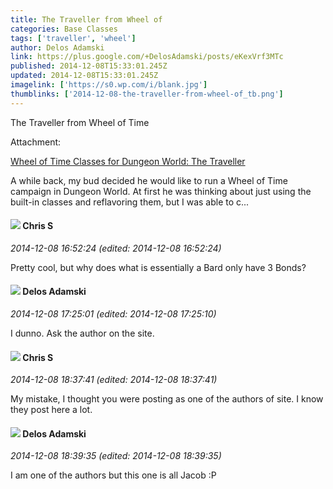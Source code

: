 ```yaml
---
title: The Traveller from Wheel of
categories: Base Classes
tags: ['traveller', 'wheel']
author: Delos Adamski
link: https://plus.google.com/+DelosAdamski/posts/eKexVrf3MTc
published: 2014-12-08T15:33:01.245Z
updated: 2014-12-08T15:33:01.245Z
imagelink: ['https://s0.wp.com/i/blank.jpg']
thumblinks: ['2014-12-08-the-traveller-from-wheel-of_tb.png']
---
```


The Traveller from Wheel of Time


Attachment:

<a href='http://ramblingsofjacobanddelos.com/2014/12/08/wheel-time-classes-dungeon-world-traveller/'>Wheel of Time Classes for Dungeon World: The Traveller</a>


A while back, my bud decided he would like to run a Wheel of Time campaign in Dungeon World. At first he was thinking about just using the built-in classes and reflavoring them, but I was able to c...
<div id='comment z12nufvhaxyvyn4az04celzoknjnhnoiu3g'>
  <h4><img src='{{site.baseurl}}//images/avatars/101789477929813700533_photo.jpg'> Chris S</h4>
      <p><cite>2014-12-08 16:52:24 (edited: 2014-12-08 16:52:24)</cite></p>
        <p>Pretty cool, but why does what is essentially a Bard only have 3 Bonds?</p>
</div>
        

<div id='comment z12nufvhaxyvyn4az04celzoknjnhnoiu3g'>
  <h4><img src='{{site.baseurl}}//images/avatars/112189206383181484786_photo.jpg'> Delos Adamski</h4>
      <p><cite>2014-12-08 17:25:01 (edited: 2014-12-08 17:25:10)</cite></p>
        <p>I dunno. Ask the author on the site.</p>
</div>
        

<div id='comment z12nufvhaxyvyn4az04celzoknjnhnoiu3g'>
  <h4><img src='{{site.baseurl}}//images/avatars/101789477929813700533_photo.jpg'> Chris S</h4>
      <p><cite>2014-12-08 18:37:41 (edited: 2014-12-08 18:37:41)</cite></p>
        <p>My mistake, I thought you were posting as one of the authors of site. I know they post here a lot.</p>
</div>
        

<div id='comment z12nufvhaxyvyn4az04celzoknjnhnoiu3g'>
  <h4><img src='{{site.baseurl}}//images/avatars/112189206383181484786_photo.jpg'> Delos Adamski</h4>
      <p><cite>2014-12-08 18:39:35 (edited: 2014-12-08 18:39:35)</cite></p>
        <p>I am one of the authors but this one is all Jacob :P</p>
</div>
        